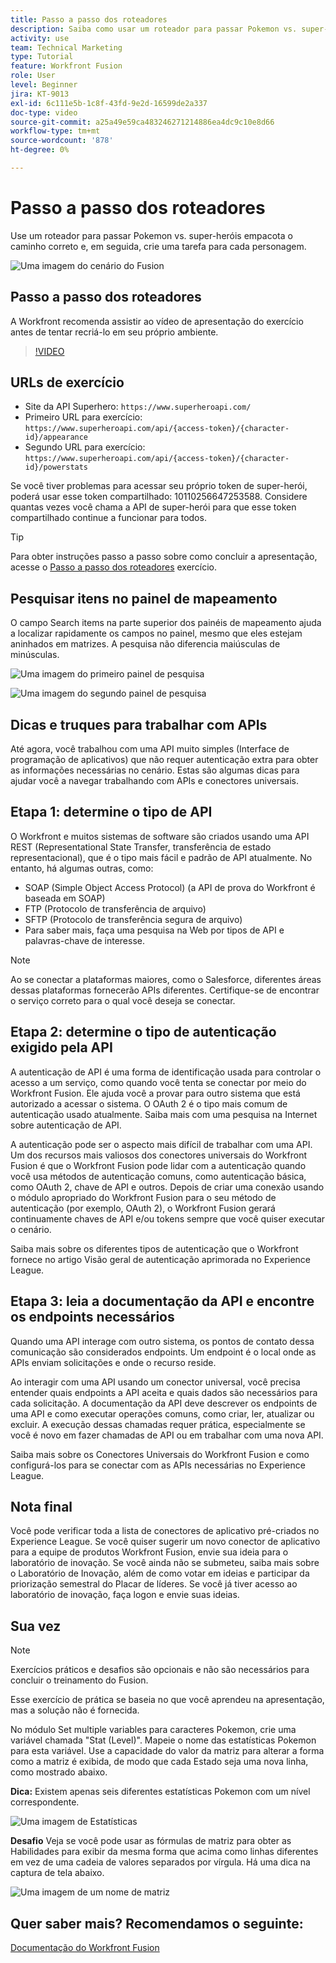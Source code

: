 ```yaml
---
title: Passo a passo dos roteadores
description: Saiba como usar um roteador para passar Pokemon vs. super-heróis pacotes abaixo do caminho correto em [!DNL Adobe Workfront Fusion].
activity: use
team: Technical Marketing
type: Tutorial
feature: Workfront Fusion
role: User
level: Beginner
jira: KT-9013
exl-id: 6c111e5b-1c8f-43fd-9e2d-16599de2a337
doc-type: video
source-git-commit: a25a49e59ca483246271214886ea4dc9c10e8d66
workflow-type: tm+mt
source-wordcount: '878'
ht-degree: 0%

---
```


# Passo a passo dos roteadores

Use um roteador para passar Pokemon vs. super-heróis empacota o caminho correto e, em seguida, crie uma tarefa para cada personagem.

![Uma imagem do cenário do Fusion](assets/universal-connectors-and-routing-2.png)

## Passo a passo dos roteadores

A Workfront recomenda assistir ao vídeo de apresentação do exercício antes de tentar recriá-lo em seu próprio ambiente.

>[!VIDEO](https://video.tv.adobe.com/v/335272/?quality=12&learn=on)

## URLs de exercício

* Site da API Superhero: `https://www.superheroapi.com/`
* Primeiro URL para exercício: `https://www.superheroapi.com/api/{access-token}/{character-id}/appearance`
* Segundo URL para exercício: `https://www.superheroapi.com/api/{access-token}/{character-id}/powerstats`

Se você tiver problemas para acessar seu próprio token de super-herói, poderá usar esse token compartilhado: 10110256647253588. Considere quantas vezes você chama a API de super-herói para que esse token compartilhado continue a funcionar para todos.

>[!TIP]
>
>Para obter instruções passo a passo sobre como concluir a apresentação, acesse o [Passo a passo dos roteadores](https://experienceleague.adobe.com/docs/workfront-learn/tutorials-workfront/fusion/exercises/routers.html?lang=en) exercício.


## Pesquisar itens no painel de mapeamento

O campo Search items na parte superior dos painéis de mapeamento ajuda a localizar rapidamente os campos no painel, mesmo que eles estejam aninhados em matrizes. A pesquisa não diferencia maiúsculas de minúsculas.

![Uma imagem do primeiro painel de pesquisa](assets/universal-connectors-and-routing-3.png)

![Uma imagem do segundo painel de pesquisa](assets/universal-connectors-and-routing-4.png)

## Dicas e truques para trabalhar com APIs

Até agora, você trabalhou com uma API muito simples (Interface de programação de aplicativos) que não requer autenticação extra para obter as informações necessárias no cenário. Estas são algumas dicas para ajudar você a navegar trabalhando com APIs e conectores universais.

## Etapa 1: determine o tipo de API

O Workfront e muitos sistemas de software são criados usando uma API REST (Representational State Transfer, transferência de estado representacional), que é o tipo mais fácil e padrão de API atualmente. No entanto, há algumas outras, como:

* SOAP (Simple Object Access Protocol) (a API de prova do Workfront é baseada em SOAP)
* FTP (Protocolo de transferência de arquivo)
* SFTP (Protocolo de transferência segura de arquivo)
* Para saber mais, faça uma pesquisa na Web por tipos de API e palavras-chave de interesse.

>[!NOTE]
>
>Ao se conectar a plataformas maiores, como o Salesforce, diferentes áreas dessas plataformas fornecerão APIs diferentes. Certifique-se de encontrar o serviço correto para o qual você deseja se conectar.

## Etapa 2: determine o tipo de autenticação exigido pela API

A autenticação de API é uma forma de identificação usada para controlar o acesso a um serviço, como quando você tenta se conectar por meio do Workfront Fusion. Ele ajuda você a provar para outro sistema que está autorizado a acessar o sistema. O OAuth 2 é o tipo mais comum de autenticação usado atualmente. Saiba mais com uma pesquisa na Internet sobre autenticação de API.

A autenticação pode ser o aspecto mais difícil de trabalhar com uma API. Um dos recursos mais valiosos dos conectores universais do Workfront Fusion é que o Workfront Fusion pode lidar com a autenticação quando você usa métodos de autenticação comuns, como autenticação básica, como OAuth 2, chave de API e outros. Depois de criar uma conexão usando o módulo apropriado do Workfront Fusion para o seu método de autenticação (por exemplo, OAuth 2), o Workfront Fusion gerará continuamente chaves de API e/ou tokens sempre que você quiser executar o cenário.

Saiba mais sobre os diferentes tipos de autenticação que o Workfront fornece no artigo Visão geral de autenticação aprimorada no Experience League.

## Etapa 3: leia a documentação da API e encontre os endpoints necessários

Quando uma API interage com outro sistema, os pontos de contato dessa comunicação são considerados endpoints. Um endpoint é o local onde as APIs enviam solicitações e onde o recurso reside.

Ao interagir com uma API usando um conector universal, você precisa entender quais endpoints a API aceita e quais dados são necessários para cada solicitação. A documentação da API deve descrever os endpoints de uma API e como executar operações comuns, como criar, ler, atualizar ou excluir. A execução dessas chamadas requer prática, especialmente se você é novo em fazer chamadas de API ou em trabalhar com uma nova API.

Saiba mais sobre os Conectores Universais do Workfront Fusion e como configurá-los para se conectar com as APIs necessárias no Experience League.

## Nota final

Você pode verificar toda a lista de conectores de aplicativo pré-criados no Experience League. Se você quiser sugerir um novo conector de aplicativo para a equipe de produtos Workfront Fusion, envie sua ideia para o laboratório de inovação. Se você ainda não se submeteu, saiba mais sobre o Laboratório de Inovação, além de como votar em ideias e participar da priorização semestral do Placar de líderes. Se você já tiver acesso ao laboratório de inovação, faça logon e envie suas ideias.

## Sua vez

>[!NOTE]
>
>Exercícios práticos e desafios são opcionais e não são necessários para concluir o treinamento do Fusion.

Esse exercício de prática se baseia no que você aprendeu na apresentação, mas a solução não é fornecida.

No módulo Set multiple variables para caracteres Pokemon, crie uma variável chamada &quot;Stat (Level)&quot;. Mapeie o nome das estatísticas Pokemon para esta variável. Use a capacidade do valor da matriz para alterar a forma como a matriz é exibida, de modo que cada Estado seja uma nova linha, como mostrado abaixo.

**Dica:** Existem apenas seis diferentes estatísticas Pokemon com um nível correspondente.

![Uma imagem de Estatísticas](assets/universal-connectors-and-routing-5.png)

**Desafio** Veja se você pode usar as fórmulas de matriz para obter as Habilidades para exibir da mesma forma que acima como linhas diferentes em vez de uma cadeia de valores separados por vírgula. Há uma dica na captura de tela abaixo.

![Uma imagem de um nome de matriz](assets/universal-connectors-and-routing-6.png)

## Quer saber mais? Recomendamos o seguinte:

[Documentação do Workfront Fusion](https://experienceleague.adobe.com/docs/workfront/using/adobe-workfront-fusion/workfront-fusion-2.html?lang=en)
